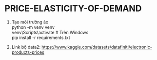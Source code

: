 # PRICE-ELASTICITY-OF-DEMAND

1. Tạo môi trường ảo <br>
python -m venv venv <br>
venv\Scripts\activate   # Trên Windows <br>
pip install -r requirements.txt <br>

2. Link bộ data2: https://www.kaggle.com/datasets/datafiniti/electronic-products-prices
